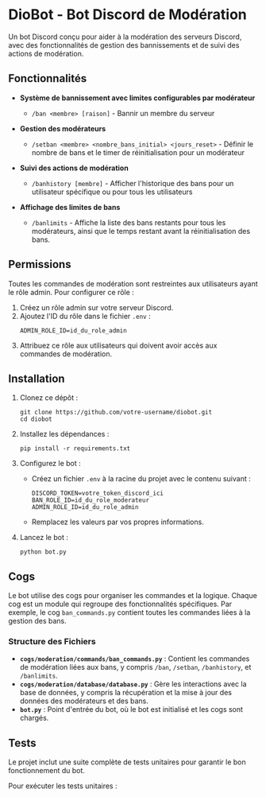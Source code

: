 # DioBot - Bot Discord de Modération

Un bot Discord conçu pour aider à la modération des serveurs Discord, avec des fonctionnalités de gestion des bannissements et de suivi des actions de modération.

## Fonctionnalités

- **Système de bannissement avec limites configurables par modérateur**
  - `/ban <membre> [raison]` - Bannir un membre du serveur
  
- **Gestion des modérateurs**
  - `/setban <membre> <nombre_bans_initial> <jours_reset>` - Définir le nombre de bans et le timer de réinitialisation pour un modérateur
  
- **Suivi des actions de modération**
  - `/banhistory [membre]` - Afficher l'historique des bans pour un utilisateur spécifique ou pour tous les utilisateurs
  
- **Affichage des limites de bans**
  - `/banlimits` - Affiche la liste des bans restants pour tous les modérateurs, ainsi que le temps restant avant la réinitialisation des bans.

## Permissions

Toutes les commandes de modération sont restreintes aux utilisateurs ayant le rôle admin. Pour configurer ce rôle :

1. Créez un rôle admin sur votre serveur Discord.
2. Ajoutez l'ID du rôle dans le fichier `.env` :
   ```
   ADMIN_ROLE_ID=id_du_role_admin
   ```
3. Attribuez ce rôle aux utilisateurs qui doivent avoir accès aux commandes de modération.

## Installation

1. Clonez ce dépôt :
   ```
   git clone https://github.com/votre-username/diobot.git
   cd diobot
   ```

2. Installez les dépendances :
   ```
   pip install -r requirements.txt
   ```

3. Configurez le bot :
   - Créez un fichier `.env` à la racine du projet avec le contenu suivant :
     ```
     DISCORD_TOKEN=votre_token_discord_ici
     BAN_ROLE_ID=id_du_role_moderateur
     ADMIN_ROLE_ID=id_du_role_admin
     ```
   - Remplacez les valeurs par vos propres informations.

4. Lancez le bot :
   ```
   python bot.py
   ```

## Cogs

Le bot utilise des cogs pour organiser les commandes et la logique. Chaque cog est un module qui regroupe des fonctionnalités spécifiques. Par exemple, le cog `ban_commands.py` contient toutes les commandes liées à la gestion des bans.

### Structure des Fichiers

- **`cogs/moderation/commands/ban_commands.py`** : Contient les commandes de modération liées aux bans, y compris `/ban`, `/setban`, `/banhistory`, et `/banlimits`.
- **`cogs/moderation/database/database.py`** : Gère les interactions avec la base de données, y compris la récupération et la mise à jour des données des modérateurs et des bans.
- **`bot.py`** : Point d'entrée du bot, où le bot est initialisé et les cogs sont chargés.

## Tests

Le projet inclut une suite complète de tests unitaires pour garantir le bon fonctionnement du bot.

Pour exécuter les tests unitaires :
```